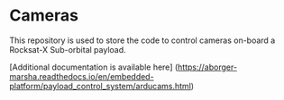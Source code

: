 # Cameras

This repository is used to store the code to control cameras on-board a Rocksat-X Sub-orbital payload.

[Additional documentation is available here] (https://aborger-marsha.readthedocs.io/en/embedded-platform/payload_control_system/arducams.html)
